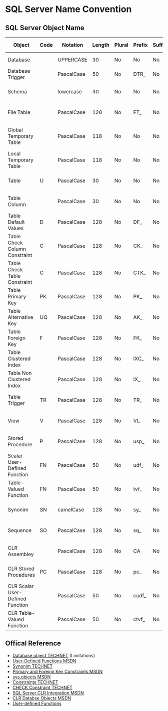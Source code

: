 # SQL Server Name Convention


## SQL Server Object Name
| Object                           | Code | Notation   | Length | Plural | Prefix | Suffix | Abbreviation | Char Mask    | Example                            |
| -------------------------------- | ---- | ---------- | ------ | ------ | ------ | ------ | ------------ | ------------ | --------------------------------   |
| Database                         |      | UPPERCASE  |     30 | No     | No     | No     | Yes          | [A-z]        | MYDATABASE                         |
| Database Trigger                 |      | PascalCase |     50 | No     | DTR_   | No     | Yes          | [A-z]        | DTR_CheckLogin                     |
| Schema                           |      | lowercase  |     30 | No     | No     | No     | Yes          | [A-z][0-9]   | myschema                           |
| File Table                       |      | PascalCase |    128 | No     | FT_    | No     | Yes          | [A-z][0-9]   | FT_MyTable                         |
| Global Temporary Table           |      | PascalCase |    118 | No     | No     | No     | Yes          | ##[A-z][0-9] | ##MyTable                          |
| Local Temporary Table            |      | PascalCase |    118 | No     | No     | No     | Yes          | #[A-z][0-9]  | #MyTable                           |
| Table                            | U    | PascalCase |     30 | No     | No     | No     | Yes          | [A-z][0-9]   | MyTable                            |
| Table Column                     |      | PascalCase |     30 | No     | No     | No     | Yes          | [A-z][0-9]   | MyColumn                           |
| Table Default Values             | D    | PascalCase |    128 | No     | DF_    | No     | Yes          | [A-z][0-9]   | DF_MyTable_MyColumn                |
| Table Check Column Constraint    | C    | PascalCase |    128 | No     | CK_    | No     | Yes          | [A-z][0-9]   | CK_MyTable_MyColumn                |
| Table Check Table Constraint     | C    | PascalCase |    128 | No     | CTK_   | No     | Yes          | [A-z][0-9]   | CTK_MyTable_MyColumn_AnotherColumn |
| Table Primary Key                | PK   | PascalCase |    128 | No     | PK_    | No     | Yes          | [A-z][0-9]   | PK_MyTableID                       |
| Table Alternative Key            | UQ   | PascalCase |    128 | No     | AK_    | No     | Yes          | [A-z][0-9]   | AK_MyTable_MyColumn_AnotherColumn  |
| Table Foreign Key                | F    | PascalCase |    128 | No     | FK_    | No     | Yes          | [A-z][0-9]   | FK_MyTable_ForeignTableID          |
| Table Clustered Index            |      | PascalCase |    128 | No     | IXC_   | No     | Yes          | [A-z][0-9]   | IXC_MyTable_MyColumn_AnotherColumn |
| Table Non Clustered Index        |      | PascalCase |    128 | No     | IX_    | No     | Yes          | [A-z][0-9]   | IX_MyTable_MyColumn_AnotherColumn  |
| Table Trigger                    |TR    | PascalCase |    128 | No     | TR_    | No     | Yes          | [A-z][0-9]   | TR_MyTable_LogicalName             |
| View                             |V     | PascalCase |    128 | No     | VI_    | No     | No           | [A-z][0-9]   | VI_LogicalName                     |
| Stored Procedure                 |P     | PascalCase |    128 | No     | usp_   | No     | No           | [A-z][0-9]   | usp_LogicalName                    |
| Scalar User-Defined Function     |FN    | PascalCase |     50 | No     | udf_   | No     | No           | [A-z][0-9]   | udf_FunctionLogicalName            |
| Table-Valued Function            |FN    | PascalCase |     50 | No     | tvf_   | No     | No           | [A-z][0-9]   | tvf_FunctionLogicalName            |
| Synonim                          |SN    | camelCase  |    128 | No     | sy_    | No     | No           | [A-z][0-9]   | sy_logicalName                     |
| Sequence                         |SO    | PascalCase |    128 | No     | sq_    | No     | No           | [A-z][0-9]   | sq_TableName                       |
| CLR Assembley                    |      | PascalCase |    128 | No     | CA     | No     | Yes          | [A-z][0-9]   | CALogicalName                      |
| CLR Stored Procedures            |PC    | PascalCase |    128 | No     | pc_    | No     | Yes          | [A-z][0-9]   | pc_CAName_LogicalName              |
| CLR Scalar User-Defined Function |      | PascalCase |     50 | No     | cudf_  | No     | No           | [A-z][0-9]   | cudf_CAName_LogicalName            |
| CLR Table-Valued Function        |      | PascalCase |     50 | No     | ctvf_  | No     | No           | [A-z][0-9]   | ctvf_CAName_LogicalName            |


## Offical Reference
 - [Database object TECHNET] (Limitations)
 - [User-Defined Functions MSDN]
 - [Synonim TECHNET]
 - [Primary and Foreign Key Constraints MSDN]
 - [sys.objects MSDN]
 - [Constraints TECHNET]
 - [CHECK Constraint TECHNET]
 - [SQL Server CLR Integration MSDN]
 - [CLR Databse Objects MSDN]
 - [User-defined Functions]
 
[Database object TECHNET]:http://technet.microsoft.com/en-us/library/ms172451%28v=sql.110%29.aspx
[User-Defined Functions MSDN]:http://msdn.microsoft.com/en-us/library/ms191007.aspx
[Synonim TECHNET]:http://technet.microsoft.com/en-us/library/ms187552(v=sql.110).aspx
[Primary and Foreign Key Constraints MSDN]:http://msdn.microsoft.com/en-us/library/ms179610.aspx
[sys.objects MSDN]:http://msdn.microsoft.com/en-us/library/ms190324.aspx
[Constraints TECHNET]:http://technet.microsoft.com/en-us/library/ms189862%28v=sql.105%29.aspx
[CHECK Constraint TECHNET]:http://technet.microsoft.com/en-us/library/ms188258%28v=sql.105%29.aspx
[SQL Server CLR Integration MSDN]:http://msdn.microsoft.com/en-us/library/ms254498%28v=vs.110%29.aspx
[CLR Databse Objects MSDN]:http://msdn.microsoft.com/en-us/library/ms345099%28SQL.100%29.aspx
[CLR Stored Procedures]:http://msdn.microsoft.com/en-us/library/ms131094%28v=sql.100%29.aspx
[User-defined Functions]:http://msdn.microsoft.com/en-us/library/ms191320.aspx
